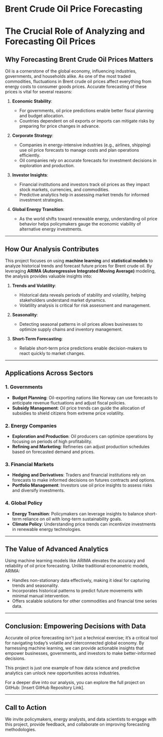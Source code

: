 # Brent Crude Oil Price Forecasting

# The Crucial Role of Analyzing and Forecasting Oil Prices

## Why Forecasting Brent Crude Oil Prices Matters
Oil is a cornerstone of the global economy, influencing industries, governments, and households alike. As one of the most traded commodities, fluctuations in Brent crude oil prices affect everything from energy costs to consumer goods prices. Accurate forecasting of these prices is vital for several reasons:

1. **Economic Stability**:
   - For governments, oil price predictions enable better fiscal planning and budget allocation.
   - Countries dependent on oil exports or imports can mitigate risks by preparing for price changes in advance.

2. **Corporate Strategy**:
   - Companies in energy-intensive industries (e.g., airlines, shipping) use oil price forecasts to manage costs and plan operations efficiently.
   - Oil companies rely on accurate forecasts for investment decisions in exploration and production.

3. **Investor Insights**:
   - Financial institutions and investors track oil prices as they impact stock markets, currencies, and commodities.
   - Predictive analytics help in assessing market trends for informed investment strategies.

4. **Global Energy Transition**:
   - As the world shifts toward renewable energy, understanding oil price behavior helps policymakers gauge the economic viability of alternative energy investments.

---

## How Our Analysis Contributes
This project focuses on using **machine learning** and **statistical models** to analyze historical trends and forecast future prices for Brent crude oil. By leveraging **ARIMA (Autoregressive Integrated Moving Average)** modeling, the analysis provides valuable insights into:

1. **Trends and Volatility**:
   - Historical data reveals periods of stability and volatility, helping stakeholders understand market dynamics.
   - Volatility analysis is critical for risk assessment and management.

2. **Seasonality**:
   - Detecting seasonal patterns in oil prices allows businesses to optimize supply chains and inventory management.

3. **Short-Term Forecasting**:
   - Reliable short-term price predictions enable decision-makers to react quickly to market changes.

---

## Applications Across Sectors

### 1. **Governments**
- **Budget Planning**: Oil-exporting nations like Norway can use forecasts to anticipate revenue fluctuations and adjust fiscal policies.
- **Subsidy Management**: Oil price trends can guide the allocation of subsidies to shield citizens from extreme price volatility.

### 2. **Energy Companies**
- **Exploration and Production**: Oil producers can optimize operations by focusing on periods of high profitability.
- **Refining and Marketing**: Refineries can adjust production schedules based on forecasted demand and prices.

### 3. **Financial Markets**
- **Hedging and Derivatives**: Traders and financial institutions rely on forecasts to make informed decisions on futures contracts and options.
- **Portfolio Management**: Investors use oil price insights to assess risks and diversify investments.

### 4. **Global Policy**
- **Energy Transition**: Policymakers can leverage insights to balance short-term reliance on oil with long-term sustainability goals.
- **Climate Policy**: Understanding price trends can incentivize investments in renewable energy technologies.

---

## The Value of Advanced Analytics
Using machine learning models like ARIMA elevates the accuracy and reliability of oil price forecasting. Unlike traditional econometric models, ARIMA:
- Handles non-stationary data effectively, making it ideal for capturing trends and seasonality.
- Incorporates historical patterns to predict future movements with minimal manual intervention.
- Offers scalable solutions for other commodities and financial time series data.

---

## Conclusion: Empowering Decisions with Data
Accurate oil price forecasting isn't just a technical exercise; it’s a critical tool for navigating today’s volatile and interconnected global economy. By harnessing machine learning, we can provide actionable insights that empower businesses, governments, and investors to make better-informed decisions. 

This project is just one example of how data science and predictive analytics can unlock new opportunities across industries.

For a deeper dive into our analysis, you can explore the full project on GitHub: [Insert GitHub Repository Link].

---

## Call to Action
We invite policymakers, energy analysts, and data scientists to engage with this project, provide feedback, and collaborate on improving forecasting methodologies.

